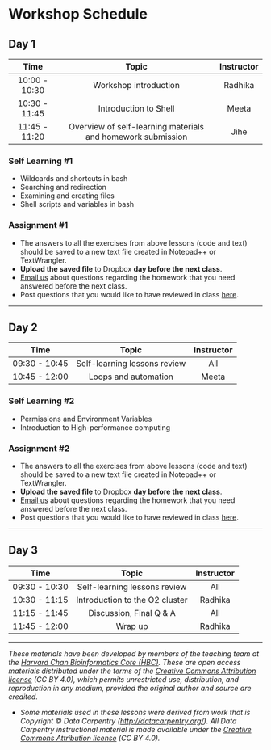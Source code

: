 # Workshop Schedule

## Day 1

| Time |  Topic  | Instructor |
|:-----------:|:----------:|:--------:|
| 10:00 - 10:30 | Workshop introduction | Radhika |
| 10:30 - 11:45 | Introduction to Shell | Meeta |
| 11:45 - 11:20 | Overview of self-learning materials and homework submission | Jihe |


### Self Learning #1

* Wildcards and shortcuts in bash
* Searching and redirection
* Examining and creating files
* Shell scripts and variables in bash

### Assignment #1
* The answers to all the exercises from above lessons (code and text) should be saved to a new text file created in Notepad++ or TextWrangler.
* **Upload the saved file** to Dropbox **day before the next class**.
* [Email us](mailto:hbctraining@hsph.harvard.edu) about questions regarding the homework that you need answered before the next class.
* Post questions that you would like to have reviewed in class [here](https://PollEv.com/hbctraining945).

***

## Day 2

| Time |  Topic  | Instructor |
|:-----------:|:----------:|:--------:|
| 09:30 - 10:45 | Self-learning lessons review | All |
| 10:45 - 12:00 | Loops and automation | Meeta |

### Self Learning #2
* Permissions and Environment Variables
* Introduction to High-performance computing

### Assignment #2
* The answers to all the exercises from above lessons (code and text) should be saved to a new text file created in Notepad++ or TextWrangler.
* **Upload the saved file** to Dropbox **day before the next class**.
* [Email us](mailto:hbctraining@hsph.harvard.edu) about questions regarding the homework that you need answered before the next class.
* Post questions that you would like to have reviewed in class [here](https://PollEv.com/hbctraining945).

***

## Day 3

| Time |  Topic  | Instructor |
|:-----------:|:----------:|:--------:|
| 09:30 - 10:30 | Self-learning lessons review | All |
| 10:30 - 11:15 | Introduction to the O2 cluster| Radhika |
| 11:15 - 11:45 | Discussion, Final Q & A | All |
| 11:45 - 12:00 | Wrap up | Radhika |

***
*These materials have been developed by members of the teaching team at the [Harvard Chan Bioinformatics Core (HBC)](http://bioinformatics.sph.harvard.edu/). These are open access materials distributed under the terms of the [Creative Commons Attribution license](https://creativecommons.org/licenses/by/4.0/) (CC BY 4.0), which permits unrestricted use, distribution, and reproduction in any medium, provided the original author and source are credited.*

* *Some materials used in these lessons were derived from work that is Copyright © Data Carpentry (http://datacarpentry.org/). 
All Data Carpentry instructional material is made available under the [Creative Commons Attribution license](https://creativecommons.org/licenses/by/4.0/) (CC BY 4.0).*
